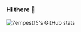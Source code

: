 ### Hi there 👋

![7empest15's GitHub stats](https://github-readme-stats.vercel.app/api?username=Queng123&show_icons=true&theme=github_dark)
<img alt="" src="https://github-readme-stats.vercel.app/api/top-langs?username=Queng123&theme=tokyonight">

<!--
**Queng123/Queng123** is a ✨ _special_ ✨ repository because its `README.md` (this file) appears on your GitHub profile.

Here are some ideas to get you started:

- 🔭 I’m currently working on ...
- 🌱 I’m currently learning ...
- 👯 I’m looking to collaborate on ...
- 🤔 I’m looking for help with ...
- 💬 Ask me about ...
- 📫 How to reach me: ...
- 😄 Pronouns: ...
- ⚡ Fun fact: ...


-->
